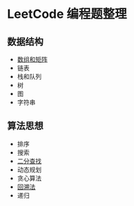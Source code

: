 # LeetCode 编程题整理
## 数据结构
- [数组和矩阵](数组和矩阵.md)
- 链表
- 栈和队列
- 树
- 图
- 字符串
## 算法思想
- 排序
- 搜索
- [二分查找](二分查找.md)
- 动态规划
- 贪心算法
- [回溯法](回溯法.md)
- 递归
